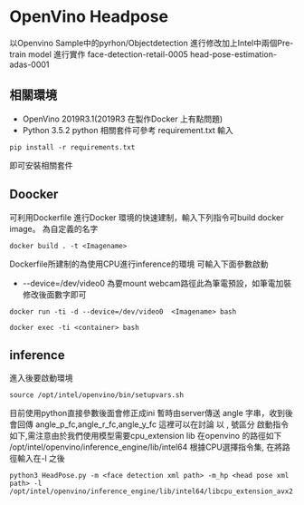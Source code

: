 # OpenVino Headpose

以Openvino Sample中的pyrhon/Objectdetection 進行修改加上Intel中兩個Pre-train model 進行實作
face-detection-retail-0005
head-pose-estimation-adas-0001

## 相關環境
* OpenVino 2019R3.1(2019R3 在製作Docker 上有點問題)
* Python 3.5.2
python 相關套件可參考 requirement.txt 輸入
```
pip install -r requirements.txt
```
即可安裝相關套件

## Doocker
可利用Dockerfile 進行Docker 環境的快速建制，輸入下列指令可build docker image。<Imagename> 為自定義的名字
```
docker build . -t <Imagename>
```

Dockerfile所建制的為使用CPU進行inference的環境
可輸入下面參數啟動 
* --device=/dev/video0 為要mount webcam路徑此為筆電預設，如筆電加裝修改後面數字即可
```
docker run -ti -d --device=/dev/video0  <Imagename> bash
```
```
docker exec -ti <container> bash
```

## inference
進入後要啟動環境
```
source /opt/intel/openvino/bin/setupvars.sh 
```
目前使用python直接參數後面會修正成ini
暫時由server傳送 angle 字串，收到後會回傳 angle_p_fc,angle_r_fc,angle_y_fc 這裡可以在討論
以 , 號區分
啟動指令如下,需注意由於我們使用模型需要cpu_extension lib 在openvino 的路徑如下 /opt/intel/openvino/inference_engine/lib/intel64 根據CPU選擇指令集, 在將路徑輸入在-l 之後
```
python3 HeadPose.py -m <face detection xml path> -m_hp <head pose xml path> -l /opt/intel/openvino/inference_engine/lib/intel64/libcpu_extension_avx2.so 
```

